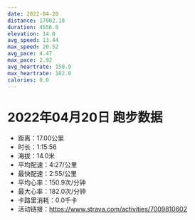 ```yaml
---
date: 2022-04-20
distance: 17002.10
duration: 4556.0
elevation: 14.0
avg_speed: 13.44
max_speed: 20.52
avg_pace: 4.47
max_pace: 2.92
avg_heartrate: 150.9
max_heartrate: 182.0
calories: 0.0
---
```


# 2022年04月20日 跑步数据

- 距离：17.00公里
- 时长：1:15:56
- 海拔：14.0米
- 平均配速：4:27/公里
- 最快配速：2:55/公里
- 平均心率：150.9次/分钟
- 最大心率：182.0次/分钟
- 卡路里消耗：0.0千卡
- 活动链接：https://www.strava.com/activities/7009810602
